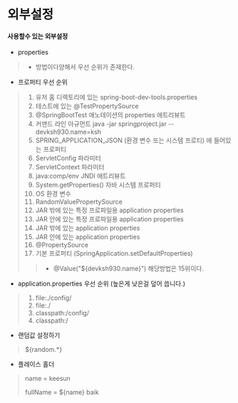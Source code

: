 # 외부설정

#### 사용할수 있는 외부설정 
- properties
> - 방법이다양해서 우선 순위가 존재한다.
 - 프로퍼티 우선 순위
> 1. 유저 홈 디렉토리에 있는 spring-boot-dev-tools.properties
> 2. 테스트에 있는 @TestPropertySource
> 3. @SpringBootTest 애노테이션의 properties 애트리뷰트
> 4. 커맨드 라인 아규먼트 java -jar springproject.jar --devksh930.name=ksh
> 5. SPRING_APPLICATION_JSON (환경 변수 또는 시스템 프로티) 에 들어있는 프로퍼티
> 6. ServletConfig 파라미터  
> 7. ServletContext 파라미터
> 8. java:comp/env JNDI 애트리뷰트
> 9. System.getProperties() 자바 시스템 프로퍼티
> 10. OS 환경 변수
> 11. RandomValuePropertySource
> 12. JAR 밖에 있는 특정 프로파일용 application properties
> 13. JAR 안에 있는 특정 프로파일용 application properties
> 14. JAR 밖에 있는 application properties
> 15. JAR 안에 있는 application properties
> 16. @PropertySource
> 17. 기본 프로퍼티 (SpringApplication.setDefaultProperties)
>> - @Value("${devksh930.name}") 해당방법은 15위이다.
- application.properties 우선 순위 (높은게 낮은걸 덮어 씁니다.) 
> 1. file:./config/
> 2. file:./
> 3. classpath:/config/
> 4. classpath:/

- 랜덤값 설정하기
> ${random.*}
- 플레이스 홀더
> <p> name = keesun </p>
> <p> fullName = ${name} baik</p>
